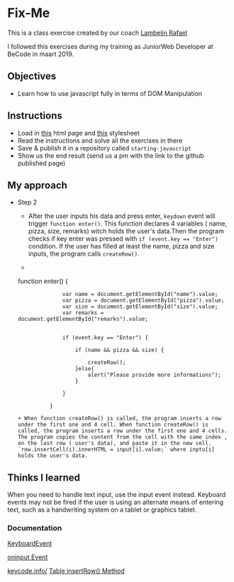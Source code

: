 # Fix-Me

This is a class exercise created by our coach [Lambelin Rafael](https://github.com/rafaello104)

I followed this exercises during my training as JuniorWeb Developer at BeCode in maart 2019.
## Objectives

- Learn how to use javascript fully in terms of DOM Manipulation


## Instructions

- Load in [this](https://github.com/becodeorg/GNT-Yu-1.10/blob/master/2.The-Hills/1.Javascript-Intro/1.DOM-Manipulation/files/index.html) html page and [this](https://github.com/becodeorg/GNT-Yu-1.10/blob/master/2.The-Hills/1.Javascript-Intro/1.DOM-Manipulation/files/stylesheet.css) stylesheet
- Read the instructions and solve all the exercises in there
- Save & publish it in a repository called `starting-javascript`
- Show us the end result (send us a pm with the link to the github published page)

## My approach

- Step 2
    + After the user inputs his data and press enter,  `keydown`  event will trigger `function enter()`.
    This function declares 4 variables ( name, pizza, size, remarks) witch holds the user's data.Then the program checks if key enter was pressed with `if (event.key == "Enter") ` condition. If the user has filled at least the name, pizza and size inputs,  the program calls `createRow()`. 

    + ```
    function enter() {

                    var name = document.getElementById("name").value;
                    var pizza = document.getElementById("pizza").value;
                    var size = document.getElementById("size").value;
                    var remarks = document.getElementById("remarks").value;


                    if (event.key == "Enter") {

                        if (name && pizza && size) {

                            createRow();
                        }else{
                            alert("Please provide more informations");
                        }

                    }

                }
    ```
    + When function createRow() is called, the program inserts a row under the first one and 4 cell. When function createRow() is called, the program inserts a row under the first one and 4 cells. The program copies the content from the cell with the same index , on the last row ( user's data), and paste it in the new cell.  `row.insertCell(i).innerHTML = input[i].value;` where inptu[i] holds the user's data.

## Thinks I learned

 When you need to handle text input, use the input event instead. Keyboard events may not be fired if the user is using an alternate means of entering text, such as a handwriting system on a tablet or graphics tablet.

 ### Documentation

 [KeyboardEvent](https://developer.mozilla.org/en-US/docs/Web/API/KeyboardEvent)

 [oninput Event](https://www.w3schools.com/jsref/event_oninput.asp)

 [keycode.info/](https://keycode.info/)
 [Table insertRow() Method](https://www.w3schools.com/jsref/met_table_insertrow.asp)
